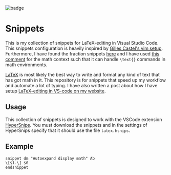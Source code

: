 ![badge](https://img.shields.io/github/license/mjoerck/latex-snippets)

# **Snippets**
This is my collection of snippets for LaTeX-editing in Visual Studio Code. This snippets configuration is heavily inspired by [Gilles Castel's vim setup](https://castel.dev/post/lecture-notes-1/). Furthermore, I have found the fraction snippets [here](https://stackoverflow.com/questions/62545965/latex-fraction-snippets-in-vscode) and I have used [this comment](https://github.com/draivin/hsnips/issues/107#issuecomment-1021000711) for the math context such that it can handle ```\text{}``` commands in math environments. 

[LaTeX](https://www.latex-project.org/) is most likely the best way to write and format any kind of text that has got math in it. This repository is for snippets that speed up my workflow and automate a lot of typing. I have also written a post about how I have setup [LaTeX-editing in VS-code on my website](https://www.mjoerck.com/2023/12/28/advanced-setup-latex-editor/).
 
## Usage
This collection of snippets is designed to work with the VSCode extension [HyperSnips](https://github.com/draivin/hsnips). You must download the snippets and in the settings of HyperSnips specify that it should use the file ```latex.hsnips```. 

## Example

```
snippet dm "Autoexpand display math" Ab
\[$1.\] $0
endsnippet
```

